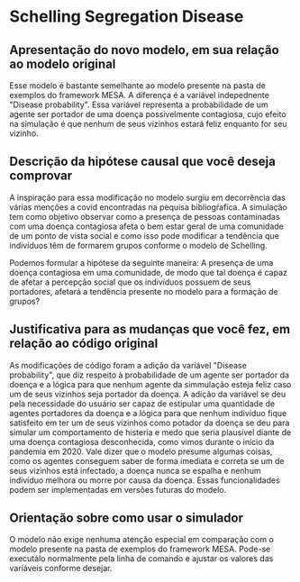# Schelling Segregation Disease

## Apresentação do novo modelo, em sua relação ao modelo original

Esse modelo é bastante semelhante ao modelo presente na pasta de exemplos do framework MESA. A diferença é a variável indepednente "Disease probability". Essa variável representa a probabilidade de um agente ser portador de uma doença possivelmente contagiosa, cujo efeito na simulação é que nenhum de seus vizinhos estará feliz enquanto for seu vizinho.

## Descrição da hipótese causal que você deseja comprovar

A inspiração para essa modificação no modelo surgiu em decorrência das várias menções a covid encontradas na pequisa bibliogŕafica. A simulação tem como objetivo observar como a presença de pessoas contaminadas com uma doença contagiosa afeta o bem estar geral de uma comunidade de um ponto de vista social e como isso pode modificar a tendência que indivíduos têm de formarem grupos conforme o modelo de Schelling.

Podemos formular a hipótese da seguinte maneira: A presença de uma doença contagiosa em uma comunidade, de modo que tal doença é capaz de afetar a percepção social que os indivíduos possuem de seus portadores, afetará a tendência presente no modelo para a formação de grupos?

## Justificativa para as mudanças que você fez, em relação ao código original

As modificações de código foram a adição da variável "Disease probability", que diz respeito à probabilidade de um agente ser portador da doença e a lógica para que nenhum agente da simmulação esteja feliz caso um de seus vizinhos seja portador da doença.
A adição da variável se deu pela necessidade do usuário ser capaz de estipular uma quantidade de agentes portadores da doença e a lógica para que nenhum indivíduo fique satisfeito em ter um de seus vizinhos como potador da doença se deu para simular um comportamento de histeria e medo que seria plausível diante de uma doença contagiosa desconhecida, como vimos durante o início da pandemia em 2020. Vale dizer que o modelo presume algumas coisas, como os agentes conseguem saber de forma imediata e correta se um de seus vizinhos está infectado, a doença nunca se espalha e nenhum indivíduo melhora ou morre por causa da doença. Essas funcionalidades podem ser implementadas em versões futuras do modelo.

## Orientação sobre como usar o simulador

O modelo não exige nenhuma atenção especial em comparação com o modelo presente na pasta de exemplos do framework MESA. Pode-se executálo normalmente pela linha de comando e ajustar os valores das variáveis conforme desejar.
